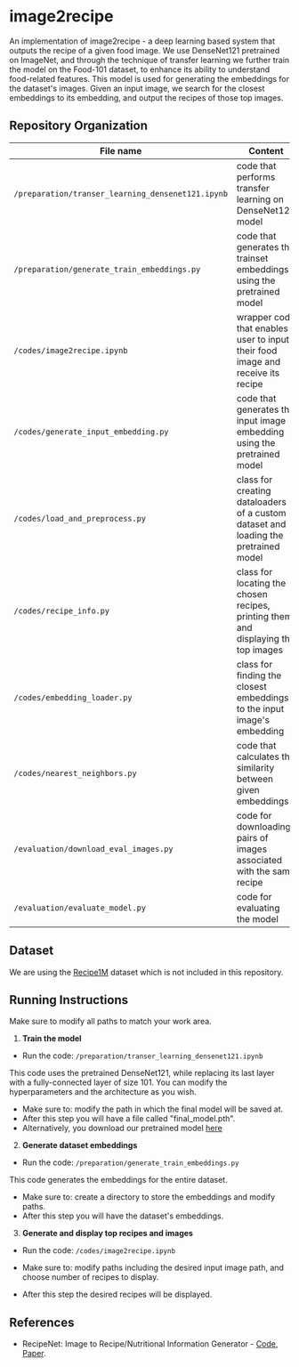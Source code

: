 # image2recipe

An implementation of image2recipe - a deep learning based system that outputs the recipe of a given food image.
We use DenseNet121 pretrained on ImageNet, and through the technique of transfer learning we further train the model on the Food-101 dataset, to enhance its ability to understand food-related features.
This model is used for generating the embeddings for the dataset's images.
Given an input image, we search for the closest embeddings to its embedding, and output the recipes of those top images. 

## Repository Organization

|File name         | Content |
|----------------------|------|
|`/preparation/transer_learning_densenet121.ipynb`| code that performs transfer learning on DenseNet121 model|
|`/preparation/generate_train_embeddings.py`| code that generates the trainset embeddings using the pretrained model|
|`/codes/image2recipe.ipynb`| wrapper code that enables user to input their food image and receive its recipe|
|`/codes/generate_input_embedding.py`| code that generates the input image embedding using the pretrained model|
|`/codes/load_and_preprocess.py`| class for creating dataloaders of a custom dataset and loading the pretrained model|
|`/codes/recipe_info.py`| class for locating the chosen recipes, printing them and displaying the top images|
|`/codes/embedding_loader.py`| class for finding the closest embeddings to the input image's embedding|
|`/codes/nearest_neighbors.py`| code that calculates the similarity between given embeddings|
|`/evaluation/download_eval_images.py`| code for downloading pairs of images associated with the same recipe|
|`/evaluation/evaluate_model.py`| code for evaluating the model|


## Dataset
We are using the [Recipe1M](http://im2recipe.csail.mit.edu/) dataset which is not included in this repository.

## Running Instructions

Make sure to modify all paths to match your work area.

1. **Train the model**

- Run the code: ```/preparation/transer_learning_densenet121.ipynb```

This code uses the pretrained DenseNet121, while replacing its last layer with a fully-connected layer of size 101.
You can modify the hyperparameters and the architecture as you wish.

- Make sure to: modify the path in which the final model will be saved at.
- After this step you will have a file called "final_model.pth".
- Alternatively, you download our pretrained model [here](https://drive.google.com/file/d/1X1IjTZsnPwVZRU6vFwbnoZ3coscnMqHZ/view?usp=sharing)

2. **Generate dataset embeddings**

- Run the code: ```/preparation/generate_train_embeddings.py```

This code generates the embeddings for the entire dataset.

- Make sure to: create a directory to store the embeddings and modify paths.
- After this step you will have the dataset's embeddings.

3. **Generate and display top recipes and images**

- Run the code: ```/codes/image2recipe.ipynb```

- Make sure to: modify paths including the desired input image path, and choose number of recipes to display.
- After this step the desired recipes will be displayed. 

## References

- RecipeNet: Image to Recipe/Nutritional Information Generator - [Code](https://github.com/slu1212/cs230), [Paper](http://cs230.stanford.edu/projects_winter_2020/reports/32552727.pdf).
